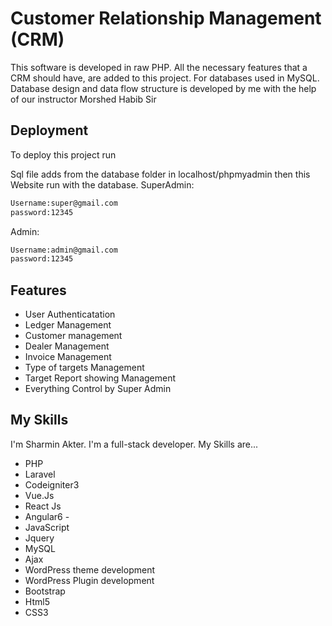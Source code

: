 
# Customer Relationship Management (CRM)
This software is developed in raw PHP. All the necessary features that a CRM should have, are added to this project. For databases used in MySQL. Database design and data flow structure is developed by me with the help of our instructor Morshed Habib Sir


## Deployment

To deploy this project run

Sql file adds from the database folder in localhost/phpmyadmin then this Website run with the database.
SuperAdmin:
```bash
Username:super@gmail.com
password:12345
```
Admin:
```bash
Username:admin@gmail.com
password:12345
```
## Features

- User Authenticatation
- Ledger Management
- Customer management
- Dealer Management
- Invoice Management
- Type of targets Management
- Target Report showing Management
- Everything Control by Super Admin


## My Skills
I'm Sharmin Akter. I'm a full-stack developer. My Skills are...
- PHP
- Laravel 
- Codeigniter3 
- Vue.Js 
- React Js 
- Angular6 -
- JavaScript 
- Jquery 
- MySQL
- Ajax 
- WordPress theme development
-  WordPress Plugin development
- Bootstrap
- Html5
- CSS3
